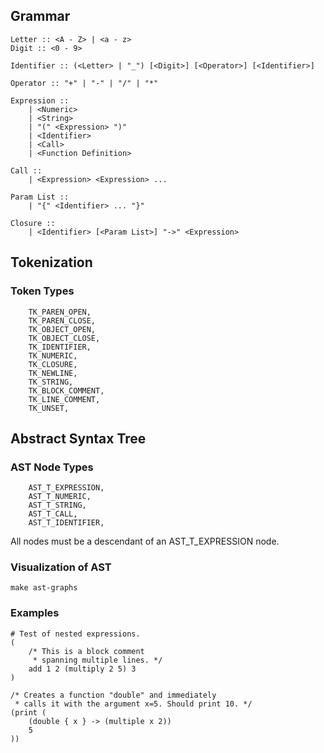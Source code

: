 ## Grammar

```
Letter :: <A - Z> | <a - z>
Digit :: <0 - 9>

Identifier :: (<Letter> | "_") [<Digit>] [<Operator>] [<Identifier>]

Operator :: "+" | "-" | "/" | "*"

Expression ::
    | <Numeric>
    | <String>
    | "(" <Expression> ")"
    | <Identifier>
    | <Call>
    | <Function Definition>

Call ::
    | <Expression> <Expression> ...

Param List ::
    | "{" <Identifier> ... "}"

Closure ::
    | <Identifier> [<Param List>] "->" <Expression> 

```

## Tokenization

### Token Types

```
    TK_PAREN_OPEN,
    TK_PAREN_CLOSE,
    TK_OBJECT_OPEN,
    TK_OBJECT_CLOSE,
    TK_IDENTIFIER,
    TK_NUMERIC,
    TK_CLOSURE,
    TK_NEWLINE,
    TK_STRING,
    TK_BLOCK_COMMENT,
    TK_LINE_COMMENT,
    TK_UNSET,
```

## Abstract Syntax Tree

### AST Node Types

```
    AST_T_EXPRESSION,
    AST_T_NUMERIC,
    AST_T_STRING,
    AST_T_CALL,
    AST_T_IDENTIFIER,
```

All nodes must be a descendant of an AST_T_EXPRESSION node.

### Visualization of AST

```
make ast-graphs
```

### Examples

```
# Test of nested expressions.
(
    /* This is a block comment
     * spanning multiple lines. */
    add 1 2 (multiply 2 5) 3
)
```

```
/* Creates a function "double" and immediately
 * calls it with the argument x=5. Should print 10. */
(print (
    (double { x } -> (multiple x 2))
    5
))
```